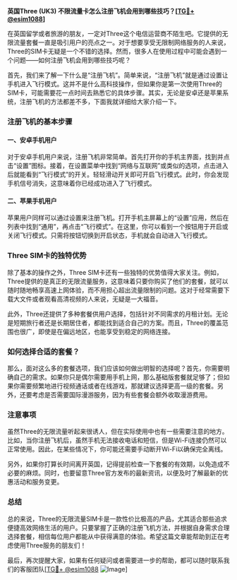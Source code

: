 **英国Three (UK3) 不限流量卡怎么注册飞机会用到哪些技巧？[[TG💪+ @esim1088](https://t.me/s/esim1088)]**

在英国留学或者旅游的朋友，一定对Three这个电信运营商不陌生吧。它提供的无限流量套餐一直是吸引用户的亮点之一。对于想要享受无限制网络服务的人来说，Three的SIM卡无疑是一个不错的选择。然而，很多人在使用过程中可能会遇到一个问题——如何注册飞机会用到哪些技巧呢？

首先，我们来了解一下什么是“注册飞机”。简单来说，“注册飞机”就是通过设置让手机进入飞行模式。这并不是什么高科技操作，但如果你是第一次使用Three的SIM卡，可能需要花一点时间去熟悉它的具体步骤。其实，无论是安卓还是苹果系统，注册飞机的方法都差不多，下面我就详细给大家介绍一下。

### 注册飞机的基本步骤

#### 一、安卓手机用户
对于安卓手机用户来说，注册飞机非常简单。首先打开你的手机主界面，找到并点击“设置”图标。接着，在设置菜单中找到“网络与互联网”或类似的选项，点击进入后就能看到“飞行模式”的开关。轻轻滑动开关即可开启飞行模式。此时，你会发现手机信号消失，这意味着你已经成功进入了飞行模式。

#### 二、苹果手机用户
苹果用户同样可以通过设置来注册飞机。打开手机主屏幕上的“设置”应用，然后在列表中找到“通用”，再点击“飞行模式”。在这里，你可以看到一个按钮用于开启或关闭飞行模式。只需将按钮切换到开启状态，手机就会自动进入飞行模式。

### Three SIM卡的独特优势

除了基本的操作之外，Three SIM卡还有一些独特的优势值得大家关注。例如，Three提供的是真正的无限流量服务，这意味着只要你购买了他们的套餐，就可以随时随地畅享高速上网体验，而不用担心超出流量限制的问题。这对于经常需要下载大文件或者观看高清视频的人来说，无疑是一大福音。

此外，Three还提供了多种套餐供用户选择，包括针对不同需求的月租计划。无论是短期旅行者还是长期居住者，都能找到适合自己的方案。而且，Three的覆盖范围也很广，即使是在偏远地区，也能享受到稳定的网络连接。

### 如何选择合适的套餐？

那么，面对这么多的套餐选项，我们应该如何做出明智的选择呢？首先，你需要明确自己的需求。如果你只是偶尔需要用手机上网，那么基础版套餐就足够了；但如果你需要频繁地进行视频通话或者在线游戏，那就建议选择更高一级的套餐。另外，还要考虑是否需要国际漫游服务，因为有些套餐会额外收取漫游费用。

### 注意事项

虽然Three的无限流量听起来很诱人，但在实际使用中也有一些需要注意的地方。比如，当你注册飞机后，虽然手机无法接收电话和短信，但是Wi-Fi连接仍然可以正常使用。因此，在某些情况下，你可能还需要手动断开Wi-Fi以确保完全离线。

另外，如果你打算长时间离开英国，记得提前检查一下套餐的有效期，以免造成不必要的麻烦。同时，也要留意Three官方发布的最新资讯，以便及时了解最新的优惠活动和服务变更。

### 总结

总的来说，Three的无限流量SIM卡是一款性价比极高的产品，尤其适合那些追求便捷高效网络生活的用户。只要掌握了正确的注册飞机方法，并根据自身需求合理选择套餐，相信每位用户都能从中获得满意的体验。希望这篇文章能帮助到正在考虑使用Three服务的朋友们！

最后，再次提醒大家，如果有任何疑问或者需要进一步的帮助，都可以随时联系我们的客服团队[[TG💪+ @esim1088](https://t.me/s/esim1088) ![Image](https://i.postimg.cc/4NQfJmqS/Snipaste-2025-05-13-00-14-12.png)]